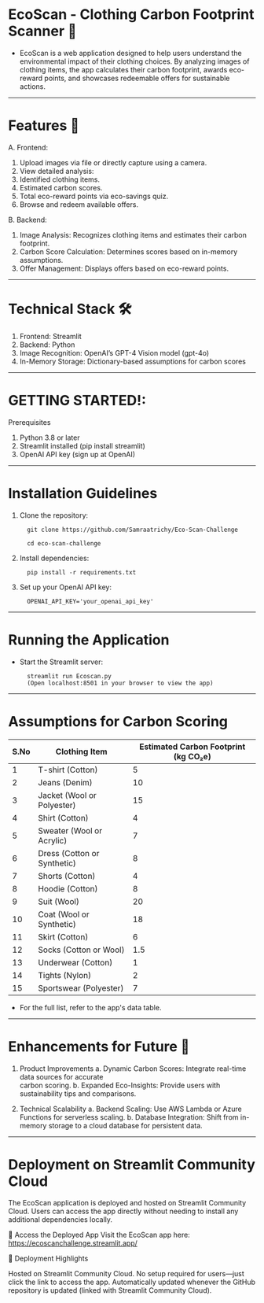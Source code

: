# EcoScan - Clothing Carbon Footprint Scanner 🌿

* EcoScan is a web application designed to help users understand the environmental impact of their clothing choices. By analyzing images of clothing items, the app calculates their carbon footprint, awards eco-reward points, and showcases redeemable offers for sustainable actions.

-----------------------------------------------------------------------------------

# Features 🚀

A. Frontend:

1. Upload images via file or directly capture using a camera.
2. View detailed analysis:
3. Identified clothing items.
4. Estimated carbon scores.
5. Total eco-reward points via eco-savings quiz.
6. Browse and redeem available offers.

B. Backend:

1. Image Analysis: Recognizes clothing items and estimates their carbon footprint.
2. Carbon Score Calculation: Determines scores based on in-memory assumptions.
3. Offer Management: Displays offers based on eco-reward points.

------------------------------------------------------------------------------------

# Technical Stack 🛠️

1. Frontend: Streamlit
2. Backend: Python
3. Image Recognition: OpenAI’s GPT-4 Vision model (gpt-4o)
4. In-Memory Storage: Dictionary-based assumptions for carbon scores

-------------------------------------------------------------------------------------

# GETTING STARTED!: 

Prerequisites
1. Python 3.8 or later
2. Streamlit installed (pip install streamlit)
3. OpenAI API key (sign up at OpenAI)

--------------------------------------------------------------------------------------

# Installation Guidelines

1. Clone the repository:

         git clone https://github.com/Samraatrichy/Eco-Scan-Challenge

         cd eco-scan-challenge

2. Install dependencies:

         pip install -r requirements.txt

3. Set up your OpenAI API key:

         OPENAI_API_KEY='your_openai_api_key'

---------------------------------------------------------------------------------------

# Running the Application

* Start the Streamlit server:
    
        streamlit run Ecoscan.py
        (Open localhost:8501 in your browser to view the app)

---------------------------------------------------------------------------------------

# Assumptions for Carbon Scoring 

| S.No | Clothing Item                | Estimated Carbon Footprint (kg CO₂e) |
|------|------------------------------|---------------------------------------|
| 1    | T-shirt (Cotton)            | 5                                     |
| 2    | Jeans (Denim)               | 10                                    |
| 3    | Jacket (Wool or Polyester)  | 15                                    |
| 4    | Shirt (Cotton)              | 4                                     |
| 5    | Sweater (Wool or Acrylic)   | 7                                     |
| 6    | Dress (Cotton or Synthetic) | 8                                     |
| 7    | Shorts (Cotton)             | 4                                     |
| 8    | Hoodie (Cotton)             | 8                                     |
| 9    | Suit (Wool)                 | 20                                    |
| 10   | Coat (Wool or Synthetic)    | 18                                    |
| 11   | Skirt (Cotton)              | 6                                     |
| 12   | Socks (Cotton or Wool)      | 1.5                                   |
| 13   | Underwear (Cotton)          | 1                                     |
| 14   | Tights (Nylon)              | 2                                     |
| 15   | Sportswear (Polyester)      | 7                                     |

* For the full list, refer to the app's data table.

-------------------------------------------------------------------------------------


# Enhancements for Future 🚀
1. Product Improvements
    a. Dynamic Carbon Scores: Integrate real-time data sources for accurate         
       carbon scoring.
    b. Expanded Eco-Insights: Provide users with sustainability tips and comparisons.

2. Technical Scalability
    a. Backend Scaling: Use AWS Lambda or Azure Functions for serverless scaling.
    b. Database Integration: Shift from in-memory storage to a cloud database 
        for persistent data.

---------------------------------------------------------------------------------------

# Deployment on Streamlit Community Cloud
The EcoScan application is deployed and hosted on Streamlit Community Cloud. Users can access the app directly without needing to install any additional dependencies locally.

🚀 Access the Deployed App
Visit the EcoScan app here: https://ecoscanchallenge.streamlit.app/

🌟 Deployment Highlights

Hosted on Streamlit Community Cloud.
No setup required for users—just click the link to access the app.
Automatically updated whenever the GitHub repository is updated (linked with Streamlit Community Cloud).
